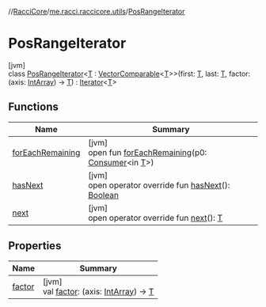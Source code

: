 //[RacciCore](../../../index.md)/[me.racci.raccicore.utils](../index.md)/[PosRangeIterator](index.md)

# PosRangeIterator

[jvm]\
class [PosRangeIterator](index.md)&lt;[T](index.md) : [VectorComparable](../-vector-comparable/index.md)&lt;[T](index.md)&gt;&gt;(first: [T](index.md), last: [T](index.md), factor: (axis: [IntArray](https://kotlinlang.org/api/latest/jvm/stdlib/kotlin/-int-array/index.html)) -&gt; [T](index.md)) : [Iterator](https://kotlinlang.org/api/latest/jvm/stdlib/kotlin.collections/-iterator/index.html)&lt;[T](index.md)&gt;

## Functions

| Name | Summary |
|---|---|
| [forEachRemaining](index.md#456645106%2FFunctions%2F-519281799) | [jvm]<br>open fun [forEachRemaining](index.md#456645106%2FFunctions%2F-519281799)(p0: [Consumer](https://docs.oracle.com/javase/8/docs/api/java/util/function/Consumer.html)&lt;in [T](index.md)&gt;) |
| [hasNext](has-next.md) | [jvm]<br>open operator override fun [hasNext](has-next.md)(): [Boolean](https://kotlinlang.org/api/latest/jvm/stdlib/kotlin/-boolean/index.html) |
| [next](next.md) | [jvm]<br>open operator override fun [next](next.md)(): [T](index.md) |

## Properties

| Name | Summary |
|---|---|
| [factor](factor.md) | [jvm]<br>val [factor](factor.md): (axis: [IntArray](https://kotlinlang.org/api/latest/jvm/stdlib/kotlin/-int-array/index.html)) -&gt; [T](index.md) |
